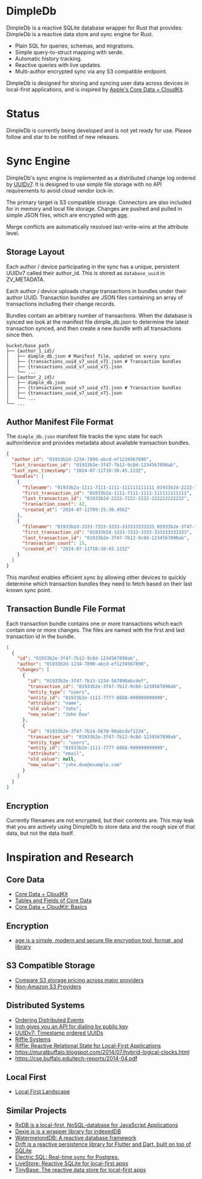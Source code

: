 # DimpleDb

DimpleDb is a reactive SQLite database wrapper for Rust that provides:
DimpleDb is a reactive data store and sync engine for Rust.

- Plain SQL for queries, schemas, and migrations.
- Simple query-to-struct mapping with serde.
- Automatic history tracking.
- Reactive queries with live updates.
- Multi-author encrypted sync via any S3 compatible endpoint.

DimpleDb is designed for storing and syncing user data across devices in
local-first applications, and is inspired by 
[Apple's Core Data + CloudKit](https://developer.apple.com/documentation/CoreData/NSPersistentCloudKitContainer).

# Status

DimpleDb is currently being developed and is not yet ready for use. Please
follow and star to be notified of new releases.


# Sync Engine

DimpleDb's sync engine is implemented as a distributed change log ordered by 
[UUIDv7](https://datatracker.ietf.org/doc/html/draft-peabody-dispatch-new-uuid-format). 
It is designed to use simple file storage with no API requirements to avoid
cloud vendor lock-in. 

The primary target is S3 compatible storage. Connectors are also included for
in memory and local file storage. Changes are pushed and pulled in simple JSON
files, which are encrypted with [age](https://github.com/FiloSottile/age). 

Merge conflicts are automatically resolved last-write-wins at the attribute
level.

## Storage Layout

Each author / device participating in the sync has a unique, persistent UUIDv7
called their author_id. This is stored as `database_uuid` in ZV_METADATA.

Each author / device uploads change transactions in bundles under their
author UUID. Transaction bundles are JSON files containing an array of
transactions including their change records.

Bundles contain an arbitrary number of transactions. When the database is
synced we look at the manifest file dimple_db.json to determine the latest
transaction synced, and then create a new bundle with all transactions
since then.

```
bucket/base_path
├── {author_1_id}/
│   ├── dimple_db.json # Manifest file, updated on every sync
│   ├── {transactions_uuid_v7_uuid_v7}.json # Transaction bundles
│   ├── {transactions_uuid_v7_uuid_v7}.json
│   └── ...
├── {author_2_id}/
│   ├── dimple_db.json
│   ├── {transactions_uuid_v7_uuid_v7}.json # Transaction bundles
│   ├── {transactions_uuid_v7_uuid_v7}.json
│   └── ...
└── ...
```

## Author Manifest File Format

The `dimple_db.json` manifest file tracks the sync state for each author/device and provides metadata about available transaction bundles.

```json
{
  "author_id": "01933b2d-1234-7890-abcd-ef1234567890",
  "last_transaction_id": "01933b2e-3f47-7b12-9c8d-1234567890ab",
  "last_sync_timestamp": "2024-07-11T10:30:45.123Z",
  "bundles": [
    {
      "filename": "01933b2a-1111-7111-1111-111111111111_01933b2d-2222-7222-2222-222222222222.json",
      "first_transaction_id": "01933b2a-1111-7111-1111-111111111111",
      "last_transaction_id": "01933b2d-2222-7222-2222-222222222222",
      "transaction_count": 42,
      "created_at": "2024-07-11T09:15:30.456Z"
    },
    {
      "filename": "01933b2d-3333-7333-3333-333333333333_01933b2e-3f47-7b12-9c8d-1234567890ab.json",
      "first_transaction_id": "01933b2d-3333-7333-3333-333333333333", 
      "last_transaction_id": "01933b2e-3f47-7b12-9c8d-1234567890ab",
      "transaction_count": 15,
      "created_at": "2024-07-11T10:30:45.123Z"
    }
  ]
}
```

This manifest enables efficient sync by allowing other devices to quickly determine which transaction bundles they need to fetch based on their last known sync point.

## Transaction Bundle File Format

Each transaction bundle contains one or more transactions which each contain
one or more changes. The files are named with the first and last transaction
id in the bundle.

```json
[
  {
    "id": "01933b2e-3f47-7b12-9c8d-1234567890ab",
    "author": "01933b2d-1234-7890-abcd-ef1234567890",
    "changes": [
      {
        "id": "01933b2e-3f47-7b13-1234-567890abcdef",
        "transaction_id": "01933b2e-3f47-7b12-9c8d-1234567890ab",
        "entity_type": "users",
        "entity_id": "01933b2e-1111-7777-8888-999999999999",
        "attribute": "name",
        "old_value": "John",
        "new_value": "John Doe"
      },
      {
        "id": "01933b2e-3f47-7b14-5678-90abcdef1234",
        "transaction_id": "01933b2e-3f47-7b12-9c8d-1234567890ab",
        "entity_type": "users", 
        "entity_id": "01933b2e-1111-7777-8888-999999999999",
        "attribute": "email",
        "old_value": null,
        "new_value": "john.doe@example.com"
      }
    ]
  }
]
```

## Encryption

Currently filenames are not encrypted, but their contents are. This may
leak that you are actively using DimpleDb to store data and the rough size
of that data, but not the data itself.



# Inspiration and Research

## Core Data
- [Core Data + CloudKit](https://developer.apple.com/documentation/CoreData/NSPersistentCloudKitContainer)
- [Tables and Fields of Core Data](https://fatbobman.com/en/posts/tables_and_fields_of_coredata/)
- [Core Data + CloudKit: Basics](https://fatbobman.com/en/posts/coredatawithcloudkit-1/)

## Encryption
- [age is a simple, modern and secure file encryption tool, format, and library](https://github.com/FiloSottile/age)

## S3 Compatible Storage
- [Compare S3 storage pricing across major providers](https://www.s3compare.io/)
- [Non-Amazon S3 Providers](https://github.com/s3fs-fuse/s3fs-fuse/wiki/Non-Amazon-S3)

## Distributed Systems
- [Ordering Distributed Events](https://medium.com/baseds/ordering-distributed-events-29c1dd9d1eff)
- [Iroh gives you an API for dialing by public key](https://github.com/n0-computer/iroh)
- [UUIDv7: Timestamp ordered UUIDs](https://datatracker.ietf.org/doc/html/draft-peabody-dispatch-new-uuid-format)
- [Riffle Systems](https://riffle.systems/)
- [Riffle: Reactive Relational State for Local-First Applications](https://dl.acm.org/doi/pdf/10.1145/3586183.3606801)
- https://muratbuffalo.blogspot.com/2014/07/hybrid-logical-clocks.html
- https://cse.buffalo.edu/tech-reports/2014-04.pdf

## Local First
- [Local First Landscape](https://www.localfirst.fm/landscape)

## Similar Projects
- [RxDB is a local-first, NoSQL-database for JavaScript Applications](https://github.com/pubkey/rxdb)
- [Dexie.js is a wrapper library for indexedDB](https://github.com/dexie/Dexie.js)
- [WatermelondDB: A reactive database framework](https://github.com/nozbe/WatermelonDB)
- [Drift is a reactive persistence library for Flutter and Dart, built on top of SQLite](https://github.com/simolus3/drift)
- [Electric SQL: Real-time sync for Postgres.](https://github.com/electric-sql/electric)
- [LiveStore: Reactive SQLite for local-first apps](https://livestore.dev/)	
- [TinyBase: The reactive data store for local-first apps](https://github.com/tinyplex/tinybase)	

